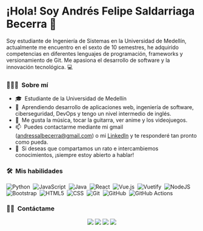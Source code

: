 # ¡Hola! Soy Andrés Felipe Saldarriaga Becerra 👋


Soy estudiante de Ingeniería de Sistemas en la Universidad de Medellín, actualmente me encuentro en el sexto de 10 semestres, he adquirido competencias en diferentes lenguajes de programación, frameworks y versionamiento de Git. Me apasiona el desarrollo de software y la innovación tecnológica. 💻

### 👨🏻‍💻 &nbsp;Sobre mí

- 🎓 &nbsp;Estudiante de la Universidad de Medellín
- 🌱 &nbsp;Aprendiendo desarrollo de aplicaciones web, ingeniería de software, ciberseguridad, DevOps y tengo un nivel intermedio de inglés.
- 💬 &nbsp;Me gusta la música, tocar la guitarra, ver anime y los videojuegos.
- 📫 &nbsp;Puedes contactarme mediante mi gmail (andressalbecerra@gmail.com) o mi [LinkedIn](https://www.linkedin.com/in/andr%C3%A9s-saldarriaga/) y te responderé tan pronto como pueda.
- 📄 &nbsp;Si deseas que compartamos un rato e intercambiemos conocimientos, ¡siempre estoy abierto a hablar!


### 🛠 &nbsp;Mis habilidades

![Python](https://img.shields.io/badge/python-3670A0?style=for-the-badge&logo=python&logoColor=ffdd54)&nbsp;
![JavaScript](https://img.shields.io/badge/javascript-%23323330.svg?style=for-the-badge&logo=javascript&logoColor=%23F7DF1E)&nbsp;
![Java](https://img.shields.io/badge/java-%23ED8B00.svg?style=for-the-badge&logo=openjdk&logoColor=white)&nbsp;
![React](https://img.shields.io/badge/react-%2320232a.svg?style=for-the-badge&logo=react&logoColor=%2361DAFB)&nbsp;
![Vue.js](https://img.shields.io/badge/vuejs-%2335495e.svg?style=for-the-badge&logo=vuedotjs&logoColor=%234FC08D)&nbsp;
![Vuetify](https://img.shields.io/badge/Vuetify-1867C0?style=for-the-badge&logo=vuetify&logoColor=AEDDFF)&nbsp;
![NodeJS](https://img.shields.io/badge/node.js-6DA55F?style=for-the-badge&logo=node.js&logoColor=white)&nbsp;
![Bootstrap](https://img.shields.io/badge/bootstrap-%238511FA.svg?style=for-the-badge&logo=bootstrap&logoColor=white)&nbsp;
![HTML5](https://img.shields.io/badge/html5-%23E34F26.svg?style=for-the-badge&logo=html5&logoColor=white)&nbsp;
![CSS](https://img.shields.io/badge/css3-%231572B6.svg?style=for-the-badge&logo=css3&logoColor=white)&nbsp;
![Git](https://img.shields.io/badge/git-%23F05033.svg?style=for-the-badge&logo=git&logoColor=white)&nbsp;
![GitHub](https://img.shields.io/badge/github-%23121011.svg?style=for-the-badge&logo=github&logoColor=white)&nbsp;
![GitHub Actions](https://img.shields.io/badge/github%20actions-%232671E5.svg?style=for-the-badge&logo=githubactions&logoColor=white)&nbsp;


### 🤝🏻 &nbsp;Contáctame

<p align="center">
<a href="https://linkedin.com/in/ddragnell" target="_blank"><img src="https://img.shields.io/badge/linkedin-%230077B5.svg?style=for-the-badge&logo=linkedin&logoColor=white)"/></a>
<a href="mailto:andressalbecerra@gmail.com" target="_blank"><img src="https://img.shields.io/badge/Gmail-D14836?style=for-the-badge&logo=gmail&logoColor=white"/></a>
<a href="https://www.instagram.com/andrez_carne_de_res/" target="_blank"><img src="https://img.shields.io/badge/Instagram-%23E4405F.svg?style=for-the-badge&logo=Instagram&logoColor=white"/></a>
<a href="https://www.facebook.com/ndres.UwU/" target="_blank"><img src="https://img.shields.io/badge/Facebook-%231877F2.svg?style=for-the-badge&logo=Facebook&logoColor=white"/></a>
